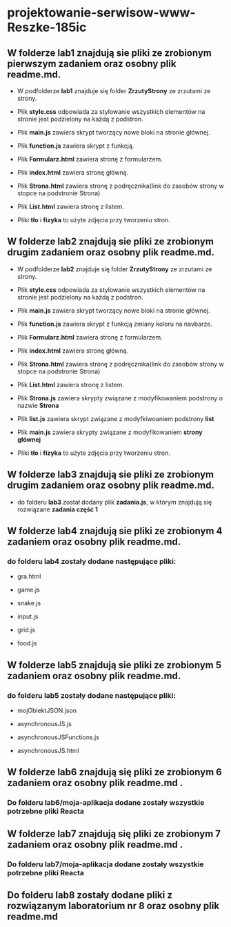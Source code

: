 # projektowanie-serwisow-www-Reszke-185ic

## W folderze **lab1** znajdują sie pliki ze zrobionym pierwszym zadaniem oraz osobny plik **readme.md**.

- W podfolderze **lab1** znajduje się folder **ZrzutyStrony** ze zrzutami ze strony.

- Plik **style.css** odpowiada za stylowanie wszystkich elementów na stronie jest podzielony na każdą z podstron.

- Plik **main.js** zawiera skrypt tworzący nowe bloki na stronie głównej.

- Plik **function.js** zawiera skrypt z funkcją.

- Plik **Formularz.html** zawiera stronę z formularzem.

- Plik **index.html** zawiera stronę główną.

- Plik **Strona.html** zawiera stronę z podręcznika(link do zasobów strony w stopce na podstronie Strona)

- Plik **List.html** zawiera stronę z listem.

- Pliki **tło** i **fizyka** to użyte zdjęcia przy tworzeniu stron.


## W folderze **lab2** znajdują sie pliki ze zrobionym drugim zadaniem oraz osobny plik **readme.md**.

- W podfolderze **lab2** znajduje się folder **ZrzutyStrony** ze zrzutami ze strony.

- Plik **style.css** odpowiada za stylowanie wszystkich elementów na stronie jest podzielony na każdą z podstron.

- Plik **main.js** zawiera skrypt tworzący nowe bloki na stronie głównej.

- Plik **function.js** zawiera skrypt z funkcją zmiany koloru na navbarze.

- Plik **Formularz.html** zawiera stronę z formularzem.

- Plik **index.html** zawiera stronę główną.

- Plik **Strona.html** zawiera stronę z podręcznika(link do zasobów strony w stopce na podstronie Strona)

- Plik **List.html** zawiera stronę z listem.

- Plik **Strona.js** zawiera skrypty związane z modyfikowaniem podstrony o nazwie **Strona**

- Plik **list.js** zawiera skrypt związane z modyfkiwoaniem podstrony **list**

- Plik **main.js** zawiera skrypty związane z modyfikowaniem **strony głównej**

- Pliki **tło** i **fizyka** to użyte zdjęcia przy tworzeniu stron.

## W folderze **lab3** znajdują sie pliki ze zrobionym drugim zadaniem oraz osobny plik **readme.md**.

- do folderu **lab3** został dodany plik **zadania.js**, w którym znajdują się rozwiązane **zadania część 1**

## W folderze **lab4** znajdują sie pliki ze zrobionym 4 zadaniem oraz osobny plik **readme.md**.

### do folderu **lab4** zostały dodane następujące pliki:

- gra.html

- game.js

- snake.js

- input.js

- grid.js

- food.js

## W folderze **lab5** znajdują sie pliki ze zrobionym 5 zadaniem oraz osobny plik **readme.md**.

### do folderu **lab5** zostały dodane następujące pliki:

- mojObiektJSON.json

- asynchronousJS.js

- asynchronousJSFunctions.js

- asynchronousJS.html

## W folderze **lab6** znajdują się pliki ze zrobionym 6 zadaniem oraz osobny plik **readme.md** .

### Do folderu **lab6/moja-aplikacja** dodane zostały wszystkie potrzebne pliki Reacta

## W folderze **lab7** znajdują się pliki ze zrobionym 7 zadaniem oraz osobny plik **readme.md** .

### Do folderu **lab7/moja-aplikacja** dodane zostały wszystkie potrzebne pliki Reacta

## Do folderu **lab8** zostały dodane pliki z rozwiązanym laboratorium nr 8 oraz osobny plik **readme.md**

